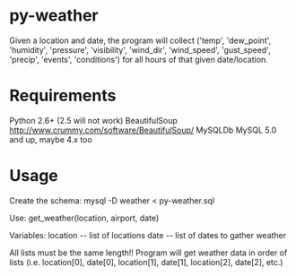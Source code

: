 # py-weather
Given a location and date, the program will collect ('temp', 'dew_point', 'humidity', 'pressure', 'visibility', 'wind_dir', 'wind_speed', 'gust_speed', 'precip', 'events', 'conditions') for all hours of that given date/location.


# Requirements
Python 2.6+ (2.5 will not work)
BeautifulSoup http://www.crummy.com/software/BeautifulSoup/
MySQLDb
MySQL 5.0 and up, maybe 4.x too

# Usage
Create the schema:
mysql -D weather < py-weather.sql

Use:
get_weather(location, airport, date)

Variables:
location -- list of locations
date -- list of dates to gather weather

All lists must be the same length!!
Program will get weather data in order of lists (i.e. location[0], date[0], location[1], date[1], location[2], date[2], etc.)

